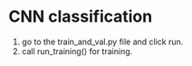 # CNN classification

1. go to the train_and_val.py file and click run.
2. call run_training() for training.


